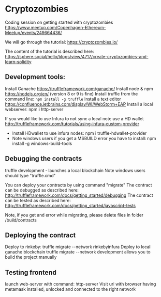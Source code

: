 # Cryptozombies
Coding session on getting started with cryptozombies
https://www.meetup.com/Copenhagen-Ethereum-Meetup/events/249664436/

We will go through the tutorial:
https://cryptozombies.io/

The content of the tutorial is described here:
https://sphere.social/hello/blogs/view/4717/create-cryptozombies-and-learn-solidity

## Development tools:

Install Ganache https://truffleframework.com/ganache/
Install node & npm https://nodejs.org/en/ (version 8 or 9 is fine)
Install truffle from the command line: `npm install -g truffle`
Install a text editor https://confluence.jetbrains.com/display/WI/WebStorm+EAP
Install a local webserver: npm i http-server

If you would like to use Infura to not sync a local note use a HD wallet
http://truffleframework.com/tutorials/using-infura-custom-provider
- Install HDwallet to use infura nodes: npm i truffle-hdwallet-provider
- Note windows users if you get a MSBUILD error you have to install: npm install -g windows-build-tools

## Debugging the contracts
truffle development - launches a local blockchain
Note windows users should type "truffle.cmd"

You can deploy your contracts by using command "migrate"
The contract can be debugged as described here:
http://truffleframework.com/docs/getting_started/debugging
The contract can be tested as described here:
http://truffleframework.com/docs/getting_started/javascript-tests

Note, if you get and error while migrating, please delete files in folder /build/contracts

## Deploying the contract
Deploy to rinkeby:
truffle migrate --network rinkebyinfura
Deploy to local ganache blockchain
truffle migrate --network development
allows you to build the project manually

## Testing frontend
launch web-server with command: http-server
Visit url with browser having metamask installed, unlocked and connected to the right network